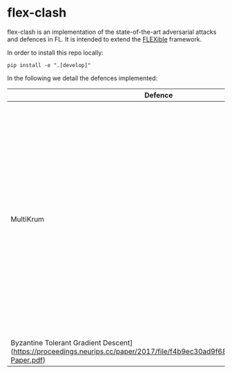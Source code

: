 # flex-clash

flex-clash is an implementation of the state-of-the-art adversarial attacks and defences in FL. It is intended to extend the [FLEXible](https://github.com/FLEXible-FL/FLEXible) framework.

In order to install this repo locally:

``
    pip install -e ".[develop]"
``

In the following we detail the defences implemented:

|  Defence |    Description   |  Citation |
|----------|:-------------:|------:|
| MultiKrum | It sorts the clients according to the geometric distances of their model updates. Hence, it employs an aggregation parameter, which specifies the number of clients to be aggregated (the first ones after being sorted) resulting in the aggregated model.  | [Machine Learning with Adversaries:
Byzantine Tolerant Gradient Descent](https://proceedings.neurips.cc/paper/2017/file/f4b9ec30ad9f68f89b29639786cb62ef-Paper.pdf) |

